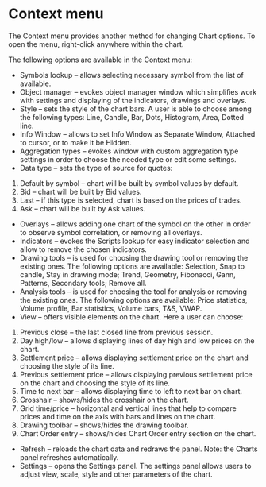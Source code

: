 # Context menu

The Context menu provides another method for changing Chart options. To open the menu, right-click anywhere within the chart.

The following options are available in the Context menu:

* Symbols lookup – allows selecting necessary symbol from the list of available.
* Object manager – evokes object manager window which simplifies work with settings and displaying of the indicators, drawings and overlays.
* Style – sets the style of the chart bars. A user is able to choose among the following types: Line, Candle, Bar, Dots, Histogram, Area, Dotted line.
* Info Window – allows to set Info Window as Separate Window, Attached to cursor, or to make it be Hidden.
* Aggregation types – evokes window with custom aggregation type settings in order to choose the needed type or edit some settings.
* Data type – sets the type of source for quotes:

1. Default by symbol – chart will be built by symbol values by default.
2. Bid – chart will be built by Bid values.
3. Last – if this type is selected, chart is based on the prices of trades.
4. Ask – chart will be built by Ask values.

* Overlays – allows adding one chart of the symbol on the other in order to observe symbol correlation, or removing all overlays.
* Indicators – evokes the Scripts lookup for easy indicator selection and allow to remove the chosen indicators.
* Drawing tools – is used for choosing the drawing tool or removing the existing ones. The following options are available: Selection, Snap to candle, Stay in drawing mode; Trend, Geometry, Fibonacci, Gann, Patterns, Secondary tools; Remove all.
* Analysis tools – is used for choosing the tool for analysis or removing the existing ones. The following options are available: Price statistics, Volume profile, Bar statistics, Volume bars, T&S, VWAP.
* View – offers visible elements on the chart. Here a user can choose:

1. Previous close – the last closed line from previous session.
2. Day high/low – allows displaying lines of day high and low prices on the chart.
3. Settlement price – allows displaying settlement price on the chart and choosing the style of its line.
4. Previous settlement price – allows displaying previous settlement price on the chart and choosing the style of its line.
5. Time to next bar – allows displaying time to left to next bar on chart.
6. Crosshair – shows/hides the crosshair on the chart.
7. Grid time/price – horizontal and vertical lines that help to compare prices and time on the axis with bars and lines on the chart.
8. Drawing toolbar – shows/hides the drawing toolbar.
9. Chart Order entry – shows/hides Chart Order entry section on the chart.

* Refresh – reloads the chart data and redraws the panel. Note: the Charts panel refreshes automatically.
* Settings – opens the Settings panel. The settings panel allows users to adjust view, scale, style and other parameters of the chart.

